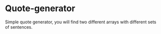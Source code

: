 # Quote-generator
Simple quote generator, you will find two different arrays with different sets of sentences.

